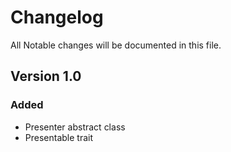 # Changelog

All Notable changes will be documented in this file.

## Version 1.0

### Added
- Presenter abstract class
- Presentable trait